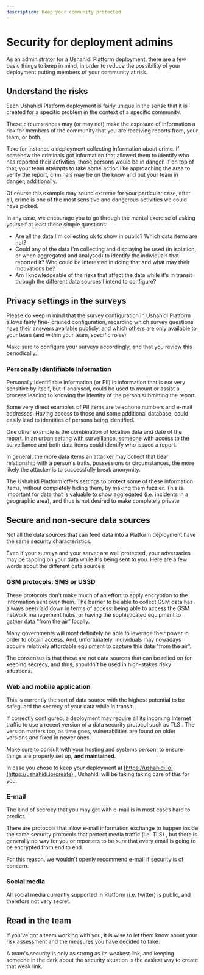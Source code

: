 ```yaml
---
description: Keep your community protected
---
```


# Security for deployment admins

As an administrator for a Ushahidi Platform deployment, there are a few basic things to keep in mind, in order to reduce the possibility of your deployment putting members of your community at risk.

## Understand the risks

Each Ushahidi Platform deployment is fairly unique in the sense that it is created for a specific problem in the context of a specific community.

These circumstances may \(or may not\) make the exposure of information a risk for members of the community that you are receiving reports from, your team, or both.

Take for instance a deployment collecting information about crime. If somehow the criminals got information that allowed them to identify who has reported their activities, those persons would be in danger. If on top of that, your team attempts to take some action like approaching the area to verify the report, criminals may be on the know and put your team in danger, additionally.

Of course this example may sound extreme for your particular case, after all, crime is one of the most sensitive and dangerous activities we could have picked.

In any case, we encourage you to go through the mental exercise of asking yourself at least these simple questions:

* Are all the data I'm collecting ok to show in public? Which data items are not?
* Could any of the data I'm collecting and displaying be used \(in isolation, or when aggregated and analysed\) to identify the individuals that reported it? Who could be interested in doing that and what may their motivations be?
* Am I knowledgeable of the risks that affect the data while it's in transit through the different data sources I intend to configure?

## Privacy settings in the surveys

Please do keep in mind that the survey configuration in Ushahidi Platform allows fairly fine- grained configuration, regarding which survey questions have their answers available publicly, and which others are only available to your team \(and within your team, specific roles\)

Make sure to configure your surveys accordingly, and that you review this periodically.

### Personally Identifiable Information

Personally Identifiable Information \(or PII\) is information that is not very sensitive by itself, but if analysed, could be used to mount or assist a process leading to knowing the identity of the person submitting the report.

Some very direct examples of PII items are telephone numbers and e-mail addresses. Having access to those and some additional database, could easily lead to identities of persons being identified.

One other example is the combination of location data and date of the report. In an urban setting with surveillance, someone with access to the surveillance and both data items could identify who issued a report.

In general, the more data items an attacker may collect that bear relationship with a person's traits, possessions or circumstances, the more likely the attacker is to successfully break anonymity.

The Ushahidi Platform offers settings to protect some of these information items, without completely hiding them, by making them fuzzier. This is important for data that is valuable to show aggregated \(i.e. incidents in a geographic area\), and thus is not desired to make completely private.

## Secure and non-secure data sources

Not all the data sources that can feed data into a Platform deployment have the same security characteristics.

Even if your surveys and your server are well protected, your adversaries may be tapping on your data while it's being sent to you. Here are a few words about the different data sources:

### GSM protocols: SMS or USSD

These protocols don't make much of an effort to apply encryption to the information sent over them. The barrier to be able to collect GSM data has always been laid down in terms of access: being able to access the GSM network management hubs, or having the sophisticated equipment to gather data "from the air" locally.

Many governments will most definitely be able to leverage their power in order to obtain access. And, unfortunately, individuals may nowadays acquire relatively affordable equipment to capture this data "from the air".

The consensus is that these are not data sources that can be relied on for keeping secrecy, and thus, shouldn't be used in high-stakes risky situations.

### Web and mobile application

This is currently the sort of data source with the highest potential to be safeguard the secrecy of your data while in transit.

If correctly configured, a deployment may require all its incoming Internet traffic to use a recent version of a data security protocol such as TLS . The version matters too, as time goes, vulnerabilities are found on older versions and fixed in newer ones.

Make sure to consult with your hosting and systems person, to ensure things are properly set up, **and maintained**.

In case you chose to keep your deployment at [https://ushahidi.io](https://ushahidi.io/create) , Ushahidi will be taking taking care of this for you.

### E-mail

The kind of secrecy that you may get with e-mail is in most cases hard to predict.

There are protocols that allow e-mail information exchange to happen inside the same security protocols that protect media traffic \(i.e. TLS\) , but there is generally no way for you or reporters to be sure that every email is going to be encrypted from end to end.

For this reason, we wouldn't openly recommend e-mail if security is of concern.

### Social media

All social media currently supported in Platform \(i.e. twitter\) is public, and therefore not very secret.

## Read in the team

If you've got a team working with you, it is wise to let them know about your risk assessment and the measures you have decided to take.

A team's security is only as strong as its weakest link, and keeping someone in the dark about the security situation is the easiest way to create that weak link.

